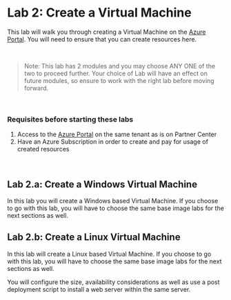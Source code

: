 # Lab 2: Create a Virtual Machine 

This lab will walk you through creating a Virtual Machine on the [Azure Portal](https://portal.azure.com/#home). You will need to ensure that you can create resources here.

<br />

> Note: This lab has 2 modules and you may choose ANY ONE of the two to proceed further. Your choice of Lab will have an effect on future modules, so ensure to work with the right lab before moving forward. 

<br />

### Requisites before starting these labs
1. Access to the [Azure Portal](https://portal.azure.com/#home) on the same tenant as is on Partner Center 
1. Have an Azure Subscription in order to create and pay for usage of created resources

<br />

## Lab 2.a: Create a Windows Virtual Machine
In this lab you will create a Windows based Virtual Machine. If you choose to go with this lab, you will have to choose the same base image labs for the next sections as well.

## Lab 2.b: Create a Linux Virtual Machine
In this lab will create a Linux based Virtual Machine. If you choose to go with this lab, you will have to choose the same base image labs for the next sections as well.

 You will configure the size, availability considerations as well as use a post deployment script to install a web server within the same server.